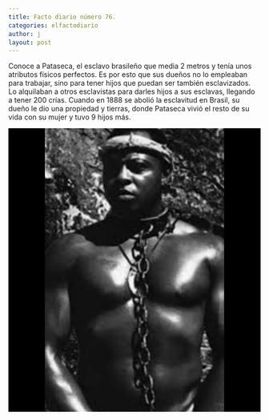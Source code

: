 ```yaml
---
title: Facto diario número 76.
categories: elfactodiario
author: j
layout: post
---
```

Conoce a Pataseca, el esclavo brasileño que media 2 metros y tenía unos atributos físicos perfectos. Es por esto que sus dueños no lo empleaban para trabajar, sino para tener hijos que puedan ser también esclavizados. Lo alquilaban a otros esclavistas para darles hijos a sus esclavas, llegando a tener 200 crías. Cuando en 1888 se abolió la esclavitud en Brasil, su dueño le dio una propiedad y tierras, donde Pataseca vivió el resto de su vida con su mujer y tuvo 9 hijos más.

![2025_07_27_09_48_32_untitled-1.webp](/assets/2025_07_27_09_48_32_untitled-1.webp)
